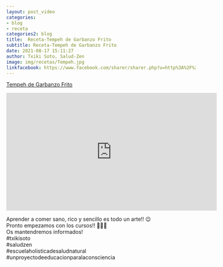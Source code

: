 ```yaml
---
layout: post_video
categories:
- blog
- receta
categories2: blog
title:  Receta-Tempeh de Garbanzo Frito
subtitle: Receta-Tempeh de Garbanzo Frito
date: 2021-08-17 15:11:27
author: Txiki Soto, Salud-Zen
image: img/recetas/Tempeh.jpg
linkfacebook: https://www.facebook.com/sharer/sharer.php?u=http%3A%2F%2Fwww.salud-zen.com%2Fblog%2Freceta%2F2021%2F08%2F17%2Freceta-tempeh.html&amp;src=sdkpreparse
---
```

[Tempeh de Garbanzo Frito][receta]  

<iframe src="https://www.facebook.com/plugins/video.php?height=314&href=https%3A%2F%2Fwww.facebook.com%2Fsaludzen.estilodevida%2Fvideos%2F557086315710034%2F&show_text=false&width=560&t=0" width="560" height="314" style="border:none;overflow:hidden" scrolling="no" frameborder="0" allowfullscreen="true" allow="autoplay; clipboard-write; encrypted-media; picture-in-picture; web-share" allowFullScreen="true"></iframe>  

Aprender a comer sano, rico y sencillo es todo un arte!! 😉  
Pronto empezamos con los cursos!!  📝📝📝  
Os mantendremos informados!  
#txikisoto  
#saludzen  
#escuelaholisticadesaludnatural  
#unproyectodeeducacionparalaconsciencia  

[receta]: {{site.url}}{{site.baseurl}}/principal/2021/08/17/tempeh.html
